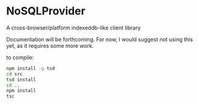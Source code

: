# NoSQLProvider
A cross-browser/platform indexeddb-like client library

Documentation will be forthcoming.  For now, I would suggest not using this yet, as it requires some more work.

to compile:

```bash
npm install -g tsd
cd src
tsd install
cd ..
npm install
tsc
```
